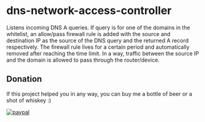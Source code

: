 dns-network-access-controller
=============================

Listens incoming DNS A queries. If query is for one of the domains in the whitelist, an allow/pass firewall rule is added with the source and destination IP as the source of the DNS query and the returned A record respectively. The firewall rule lives for a certain period and automatically removed after reaching the time limit.  In a way, traffic between the source IP and the domain is allowed to pass through the router/device.

## Donation
If this project helped you in any way, you can buy me a bottle of beer or a shot of whiskey :)

[![paypal](https://www.paypalobjects.com/en_US/i/btn/btn_donateCC_LG.gif)](https://www.paypal.com/donate?hosted_button_id=BXK736WX48DVL)

